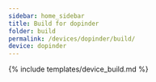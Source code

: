 ```yaml
---
sidebar: home_sidebar
title: Build for dopinder
folder: build
permalink: /devices/dopinder/build/
device: dopinder
---
```

{% include templates/device_build.md %}
